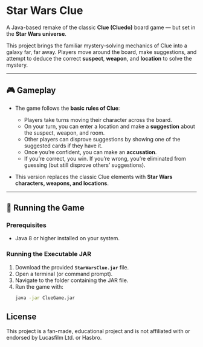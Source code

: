 # Star Wars Clue  

A Java-based remake of the classic **Clue (Cluedo)** board game — but set in the **Star Wars universe**.  

This project brings the familiar mystery-solving mechanics of Clue into a galaxy far, far away. Players move around the board, make suggestions, and attempt to deduce the correct **suspect**, **weapon**, and **location** to solve the mystery.  

---

## 🎮 Gameplay  

- The game follows the **basic rules of Clue**:
  - Players take turns moving their character across the board.  
  - On your turn, you can enter a location and make a **suggestion** about the suspect, weapon, and room.  
  - Other players can disprove suggestions by showing one of the suggested cards if they have it.  
  - Once you’re confident, you can make an **accusation**.  
  - If you’re correct, you win. If you’re wrong, you’re eliminated from guessing (but still disprove others’ suggestions).  

- This version replaces the classic Clue elements with **Star Wars characters, weapons, and locations**.  

---

## 🚀 Running the Game  

### Prerequisites  
- Java 8 or higher installed on your system.  

### Running the Executable JAR  
1. Download the provided **`StarWarsClue.jar`** file.  
2. Open a terminal (or command prompt).  
3. Navigate to the folder containing the JAR file.  
4. Run the game with:  
   ```bash
   java -jar ClueGame.jar

## License
This project is a fan-made, educational project and is not affiliated with or endorsed by Lucasfilm Ltd. or Hasbro.
